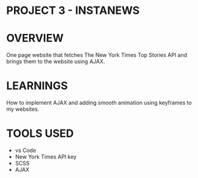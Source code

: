 # PROJECT 3 - INSTANEWS

# OVERVIEW
One page website that fetches The New York Times Top Stories API and brings them to the website using AJAX.

# LEARNINGS 
How to implement AJAX and adding smooth animation using keyframes to my websites.

# TOOLS USED

* vs Code 
* New York Times API key
* SCSS
* AJAX